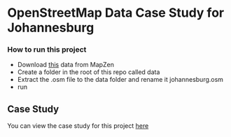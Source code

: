 # OpenStreetMap Data Case Study for Johannesburg

### How to run this project
* Download [this](https://mapzen.com/data/metro-extracts/metro/johannesburg_south-africa/) data from MapZen
* Create a folder in the root of this repo called data
* Extract the .osm file to the data folder and rename it johannesburg.osm
* run 

## Case Study

You can view the case study for this project [here](docs/CASESTUDY.md)
